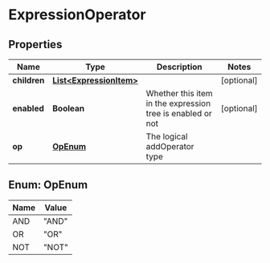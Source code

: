 # ExpressionOperator

## Properties
Name | Type | Description | Notes
------------ | ------------- | ------------- | -------------
**children** | [**List&lt;ExpressionItem&gt;**](ExpressionItem.md) |  |  [optional]
**enabled** | **Boolean** | Whether this item in the expression tree is enabled or not |  [optional]
**op** | [**OpEnum**](#OpEnum) | The logical addOperator type | 

<a name="OpEnum"></a>
## Enum: OpEnum
Name | Value
---- | -----
AND | &quot;AND&quot;
OR | &quot;OR&quot;
NOT | &quot;NOT&quot;
